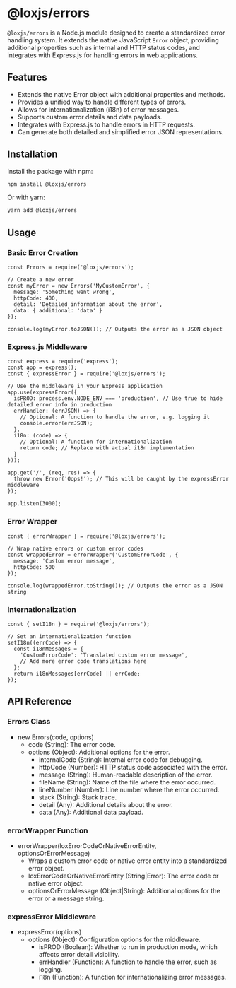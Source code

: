 # @loxjs/errors

`@loxjs/errors` is a Node.js module designed to create a standardized error handling system. It extends the native JavaScript `Error` object, providing additional properties such as internal and HTTP status codes, and integrates with Express.js for handling errors in web applications.

## Features

 - Extends the native Error object with additional properties and methods.
 - Provides a unified way to handle different types of errors.
 - Allows for internationalization (i18n) of error messages.
 - Supports custom error details and data payloads.
 - Integrates with Express.js to handle errors in HTTP requests.
 - Can generate both detailed and simplified error JSON representations.

## Installation

Install the package with npm:

```sh
npm install @loxjs/errors
```

Or with yarn:

```sh
yarn add @loxjs/errors
```

## Usage

### Basic Error Creation

```
const Errors = require('@loxjs/errors');

// Create a new error
const myError = new Errors('MyCustomError', {
  message: 'Something went wrong',
  httpCode: 400,
  detail: 'Detailed information about the error',
  data: { additional: 'data' }
});

console.log(myError.toJSON()); // Outputs the error as a JSON object
```

### Express.js Middleware

```
const express = require('express');
const app = express();
const { expressError } = require('@loxjs/errors');

// Use the middleware in your Express application
app.use(expressError({
  isPROD: process.env.NODE_ENV === 'production', // Use true to hide detailed error info in production
  errHandler: (errJSON) => {
    // Optional: A function to handle the error, e.g. logging it
    console.error(errJSON);
  },
  i18n: (code) => {
    // Optional: A function for internationalization
    return code; // Replace with actual i18n implementation
  }
}));

app.get('/', (req, res) => {
  throw new Error('Oops!'); // This will be caught by the expressError middleware
});

app.listen(3000);
```

### Error Wrapper

```
const { errorWrapper } = require('@loxjs/errors');

// Wrap native errors or custom error codes
const wrappedError = errorWrapper('CustomErrorCode', {
  message: 'Custom error message',
  httpCode: 500
});

console.log(wrappedError.toString()); // Outputs the error as a JSON string
```

### Internationalization

```
const { setI18n } = require('@loxjs/errors');

// Set an internationalization function
setI18n((errCode) => {
  const i18nMessages = {
    'CustomErrorCode': 'Translated custom error message',
    // Add more error code translations here
  };
  return i18nMessages[errCode] || errCode;
});
```

## API Reference

### Errors Class

 - new Errors(code, options)
   - code (String): The error code.
   - options (Object): Additional options for the error.
     - internalCode (String): Internal error code for debugging.
     - httpCode (Number): HTTP status code associated with the error.
     - message (String): Human-readable description of the error.
     - fileName (String): Name of the file where the error occurred.
     - lineNumber (Number): Line number where the error occurred.
     - stack (String): Stack trace.
     - detail (Any): Additional details about the error.
     - data (Any): Additional data payload.

### errorWrapper Function

 - errorWrapper(loxErrorCodeOrNativeErrorEntity, optionsOrErrorMessage)
   - Wraps a custom error code or native error entity into a standardized error object.
   - loxErrorCodeOrNativeErrorEntity (String|Error): The error code or native error object.
   - optionsOrErrorMessage (Object|String): Additional options for the error or a message string.

### expressError Middleware

 - expressError(options)
   - options (Object): Configuration options for the middleware.
     - isPROD (Boolean): Whether to run in production mode, which affects error detail visibility.
     - errHandler (Function): A function to handle the error, such as logging.
     - i18n (Function): A function for internationalizing error messages.
